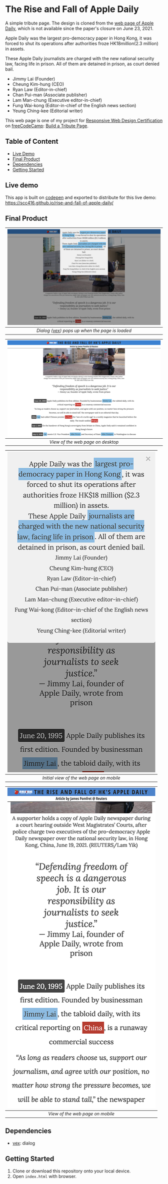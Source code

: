 # The Rise and Fall of Apple Daily

A simple tribute page. The design is cloned from the [web page of Apple Daily](https://hk.appledaily.com/), which is not available since the paper's closure on June 23, 2021.

Apple Daily was the largest pro-democracy paper in Hong Kong, it was forced to shut its operations after authorities froze HK$18 million ($2.3 million) in assets.

These Apple Daily journalists are charged with the new national security law, facing life in prison. All of them are detained in prison, as court denied bail.

- Jimmy Lai (Founder)
- Cheung Kim-hung (CEO)
- Ryan Law (Editor-in-chief)
- Chan Pui-man (Associate publisher)
- Lam Man-chung (Executive editor-in-chief)
- Fung Wai-kong (Editor-in-chief of the English news section)
- Yeung Ching-kee (Editorial writer)

This web page is one of my project for [Responsive Web Design Certification](https://www.freecodecamp.org/learn/responsive-web-design/) on [freeCodeCamp](https://www.freecodecamp.org/): [Build a Tribute Page](https://www.freecodecamp.org/learn/responsive-web-design/responsive-web-design-projects/build-a-tribute-page).

## Table of Content

- [Live Demo](#live-demo)
- [Final Product](#final-product)
- [Dependencies](#dependencies)
- [Getting Started](#getting-started)

## Live demo

This app is built on [codepen](https://codepen.io/) and exported to distribute for this live demo:  
https://scc416.github.io/rise-and-fall-of-apple-daily/

## Final Product

|                         ![desktop-initial](./docs/desktop-initial.png)                         |
| :--------------------------------------------------------------------------------------------: |
| _Dialog ([vex](https://github.hubspot.com/vex/docs/welcome/)) pops up when the page is loaded_ |

| ![content](./docs/desktop-content.png) |
| :------------------------------------: |
|   _View of the web page on desktop_    |

|   ![mobile](./docs/mobile-initial.png)   |
| :--------------------------------------: |
| _Initial view of the web page on mobile_ |

| ![mobile](./docs/mobile-content.png) |
| :----------------------------------: |
|   _View of the web page on mobile_   |

## Dependencies

- [vex](https://github.hubspot.com/vex/docs/welcome/): dialog

## Getting Started

1. Clone or download this repository onto your local device.
2. Open `index.html` with browser.
